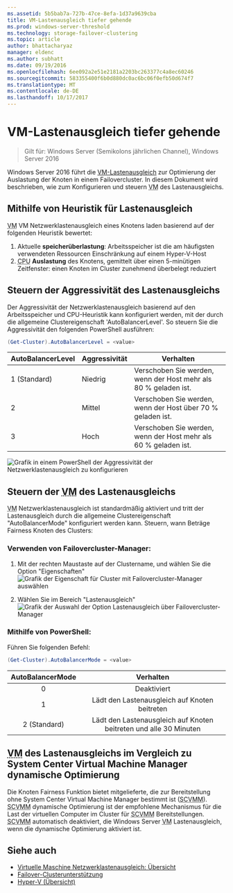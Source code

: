 ```yaml
---
ms.assetid: 5b5bab7a-727b-47ce-8efa-1d37a9639cba
title: VM-Lastenausgleich tiefer gehende
ms.prod: windows-server-threshold
ms.technology: storage-failover-clustering
ms.topic: article
author: bhattacharyaz
manager: eldenc
ms.author: subhatt
ms.date: 09/19/2016
ms.openlocfilehash: 6ee092a2e51e2181a2203bc263377c4a8ec60246
ms.sourcegitcommit: 583355400f6b0d880dc0ac6bc06f0efb50d674f7
ms.translationtype: MT
ms.contentlocale: de-DE
ms.lasthandoff: 10/17/2017
---
```

# <a name="virtual-machine-load-balancing-deep-dive"></a>VM-Lastenausgleich tiefer gehende

> Gilt für: Windows Server (Semikolons jährlichen Channel), Windows Server 2016

Windows Server 2016 führt die [VM-Lastenausgleich](vm-load-balancing-overview.md) zur Optimierung der Auslastung der Knoten in einem Failovercluster. In diesem Dokument wird beschrieben, wie zum Konfigurieren und steuern <abbr title="virtuellen Computer">VM</abbr> des Lastenausgleichs. 

## <a id="heuristics-for-balancing"></a>Mithilfe von Heuristik für Lastenausgleich
<abbr title="Virtuelle Maschine">VM</abbr> VM Netzwerklastenausgleich eines Knotens laden basierend auf der folgenden Heuristik bewertet:
1. Aktuelle **speicherüberlastung**: Arbeitsspeicher ist die am häufigsten verwendeten Ressourcen Einschränkung auf einem Hyper-V-Host
2. <abbr title="Zentralprozessor">CPU</abbr> **Auslastung** des Knotens, gemittelt über einen 5-minütigen Zeitfenster: einen Knoten im Cluster zunehmend überbelegt reduziert

## <a id="controlling-aggressiveness-of-balancing"></a>Steuern der Aggressivität des Lastenausgleichs
Der Aggressivität der Netzwerklastenausgleich basierend auf den Arbeitsspeicher und CPU-Heuristik kann konfiguriert werden, mit der durch die allgemeine Clustereigenschaft 'AutoBalancerLevel'. So steuern Sie die Aggressivität den folgenden PowerShell ausführen:

```PowerShell
(Get-Cluster).AutoBalancerLevel = <value>
```

| AutoBalancerLevel | Aggressivität | Verhalten |
|-------------------|----------------|----------|
| 1 (Standard) | Niedrig | Verschoben Sie werden, wenn der Host mehr als 80 % geladen ist. |
| 2 | Mittel | Verschoben Sie werden, wenn der Host über 70 % geladen ist. |
| 3 | Hoch | Verschoben Sie werden, wenn der Host mehr als 60 % geladen ist. | 

![Grafik in einem PowerShell der Aggressivität der Netzwerklastenausgleich zu konfigurieren](media/vm-load-balancing/detailed-VM-load-balancing-1.jpg)

## <a name="controlling-abbr-titlevirtual-machinevmabbr-load-balancing"></a>Steuern der <abbr title="virtuellen Computer">VM</abbr> des Lastenausgleichs
<abbr title="Virtuelle Maschine">VM</abbr> Netzwerklastenausgleich ist standardmäßig aktiviert und tritt der Lastenausgleich durch die allgemeine Clustereigenschaft "AutoBalancerMode" konfiguriert werden kann. Steuern, wann Beträge Fairness Knoten des Clusters:

### <a name="using-failover-cluster-manager"></a>Verwenden von Failovercluster-Manager:
1. Mit der rechten Maustaste auf der Clustername, und wählen Sie die Option "Eigenschaften"  
    ![Grafik der Eigenschaft für Cluster mit Failovercluster-Manager auswählen](media/vm-load-balancing/detailed-VM-load-balancing-2.jpg)

2.  Wählen Sie im Bereich "Lastenausgleich"  
    ![Grafik der Auswahl der Option Lastenausgleich über Failovercluster-Manager](media/vm-load-balancing/detailed-VM-load-balancing-3.jpg)

### <a name="using-powershell"></a>Mithilfe von PowerShell:
Führen Sie folgenden Befehl:
```powershell
(Get-Cluster).AutoBalancerMode = <value>
```

|AutoBalancerMode |Verhalten| 
|:----------------:|:----------:|
|0| Deaktiviert| 
|1| Lädt den Lastenausgleich auf Knoten beitreten| 
|2 (Standard)| Lädt den Lastenausgleich auf Knoten beitreten und alle 30 Minuten |

## <a name="abbr-titlevirtual-machinevmabbr-load-balancing-vs-system-center-virtual-machine-manager-dynamic-optimization"></a><abbr title="Virtuelle Maschine">VM</abbr> des Lastenausgleichs im Vergleich zu System Center Virtual Machine Manager dynamische Optimierung
Die Knoten Fairness Funktion bietet mitgelieferte, die zur Bereitstellung ohne System Center Virtual Machine Manager bestimmt ist (<abbr title="System Center Virtual Machine Manager">SCVMM</abbr>). <abbr title="System Center Virtual Machine Manager">SCVMM</abbr> dynamische Optimierung ist der empfohlene Mechanismus für die Last der virtuellen Computer im Cluster für <abbr title="System Center Virtual Machine Manager">SCVMM</abbr> Bereitstellungen. <abbr title="System Center Virtual Machine Manager">SCVMM</abbr> automatisch deaktiviert, die Windows Server <abbr title="virtuellen Computer">VM</abbr> Lastenausgleich, wenn die dynamische Optimierung aktiviert ist.

## <a name="see-also"></a>Siehe auch
* [Virtuelle Maschine Netzwerklastenausgleich: Übersicht](vm-load-balancing-overview.md)
* [Failover-Clusterunterstützung](failover-clustering-overview.md)
* [Hyper-V (Übersicht)](../virtualization/hyper-v/Hyper-V-on-Windows-Server.md)
